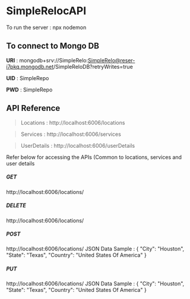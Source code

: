 
# SimpleRelocAPI
To run the server : npx nodemon

## To connect to **Mongo DB**
**URI** : mongodb+srv://SimpleRelo:SimpleRelo@reser-i7pkq.mongodb.net/SimpleReloDB?retryWrites=true

**UID** : SimpleRepo

**PWD** : SimpleRepo



##  API Reference
>Locations   :   http://localhost:6006/locations

>Services    :   http://localhost:6006/services

>UserDetails :   http://localhost:6006/userDetails

Refer below for accessing the APIs (Common to locations, services and user details
##### GET
http://localhost:6006/locations/

##### DELETE
http://localhost:6006/locations/<IDS>


##### POST
http://localhost:6006/locations/
JSON Data Sample : 
	{ 
		"City": "Houston",
        "State": "Texas",
        "Country": "United States Of America"
	}
	
##### PUT
http://localhost:6006/locations/<ID>
JSON Data Sample : 
	{ 
		"City": "Houston",
        "State": "Texas",
        "Country": "United States Of America"
	}

